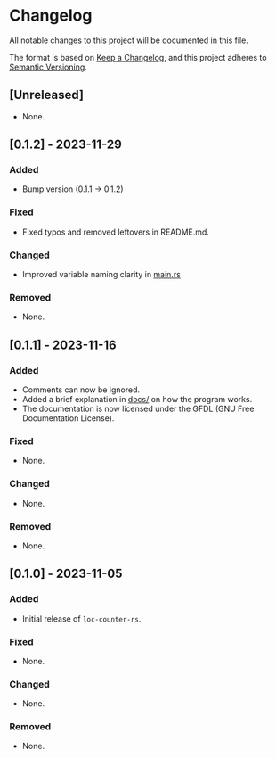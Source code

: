 # Changelog

All notable changes to this project will be documented in this file.

The format is based on [Keep a Changelog](https://keepachangelog.com/),
and this project adheres to [Semantic Versioning](https://semver.org/).

## \[Unreleased\]

  - None.

## \[0.1.2\] - 2023-11-29

### Added

  - Bump version (0.1.1 -\> 0.1.2)

### Fixed

  - Fixed typos and removed leftovers in README.md.

### Changed

  - Improved variable naming clarity in [main.rs](src/main.rs)

### Removed

  - None.

## \[0.1.1\] - 2023-11-16

### Added

  - Comments can now be ignored.
  - Added a brief explanation in [docs/](./docs/how-it-works.md) on how the program works. 
  - The documentation is now licensed under the GFDL (GNU Free Documentation License).

### Fixed

  - None.

### Changed

  - None.

### Removed

  - None.

## \[0.1.0\] - 2023-11-05

### Added

  - Initial release of `loc-counter-rs`.

### Fixed

  - None.

### Changed

  - None.

### Removed

  - None.
